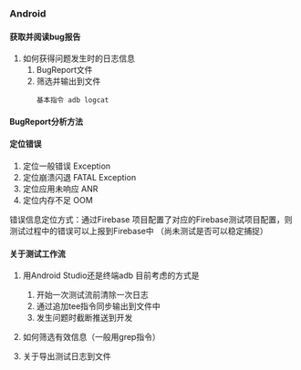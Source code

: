 ### Android
#### 获取并阅读bug报告
1. 如何获得问题发生时的日志信息
   1. BugReport文件
   2. 筛选并输出到文件
      ```
      基本指令 adb logcat
      ```

#### BugReport分析方法



#### 定位错误
1. 定位一般错误 Exception
2. 定位崩溃闪退 FATAL Exception
3. 定位应用未响应 ANR
4. 定位内存不足 OOM

错误信息定位方式：通过Firebase
项目配置了对应的Firebase测试项目配置，则测试过程中的错误可以上报到Firebase中
（尚未测试是否可以稳定捕捉）

#### 关于测试工作流
1. 用Android Studio还是终端adb
   目前考虑的方式是
   1. 开始一次测试流前清除一次日志
   2. 通过追加tee指令同步输出到文件中
   3. 发生问题时截断推送到开发
   
2. 如何筛选有效信息（一般用grep指令）
3. 关于导出测试日志到文件
